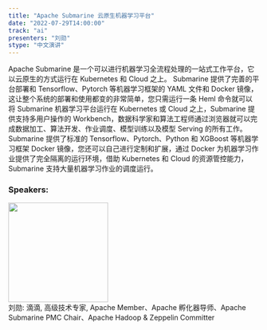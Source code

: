 ```yaml
---
title: "Apache Submarine 云原生机器学习平台"
date: "2022-07-29T14:00:00"
track: "ai"
presenters: "刘勋"
stype: "中文演讲"
---
```

Apache Submarine 是一个可以进行机器学习全流程处理的一站式工作平台，它以云原生的方式运行在 Kubernetes 和 Cloud 之上。
Submarine 提供了完善的平台部署和 Tensorflow、Pytorch 等机器学习框架的 YAML 文件和 Docker 镜像，这让整个系统的部署和使用都变的非常简单，您只需运行一条 Heml 命令就可以将 Submarine 机器学习平台运行在 Kubernetes 或 Cloud 之上，Submarine 提供支持多用户操作的 Workbench，数据科学家和算法工程师通过浏览器就可以完成数据加工、算法开发、作业调度、模型训练以及模型 Serving 的所有工作。
Submarine 提供了标准的 Tensorflow、Pytorch、Python 和 XGBoost 等机器学习框架 Docker 镜像，您还可以自己进行定制和扩展，通过 Docker 为机器学习作业提供了完全隔离的运行环境，借助 Kubernetes 和 Cloud 的资源管控能力，Submarine 支持大量机器学习作业的调度运行。
 ### Speakers: 
 <img src="images/speaker/1026.png" width="200" /><br>刘勋: 滴滴, 高级技术专家, Apache Member、Apache 孵化器导师、Apache Submarine PMC Chair、Apache Hadoop & Zeppelin Committer

 